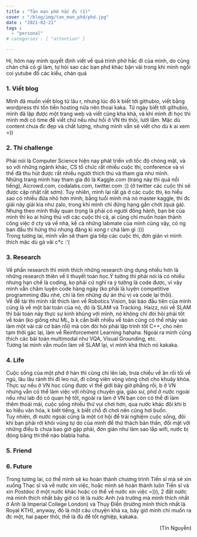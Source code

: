 ```yaml
---
title : "Tản mạn phờ hắc đi (1)"
cover : "/blog/img/tan_man_phd/phd.jpg"
date : "2021-02-21"
tags : 
  - "personal"
# categories : [ "attention" ]

---
```


Hi, hôm nay mình quyết định viết về quá trình phờ hắc đi của mình, do cũng chán chả có gì làm, tự hỏi sao các bạn phd khác bận vãi trong khi mình ngồi coi yutube đồ các kiểu, chán quá<br/>


### 1. Viết blog
Mình đã muốn viết blog từ lâu r, nhưng lúc đó k biết tới githubio, viết bằng wordpress thì tốn tiền hosting nữa nên thoai kaka. Từ ngày biết tới githubio, mình đã lập được một trang web và viết cũng kha khá, và khi mình đi học thì mình mới có time để viết chứ nếu như hồi ở VN thì thôi, lười lắm. Mặc dù content chưa đc đẹp và chất lượng, nhưng mình vẫn sẽ viết cho dù k ai xem =))

### 2. Thi challenge
Phải nói là Computer Science hiện nay phát triển với tốc độ chóng mặt, và so với những ngành khác, CS tổ chức rất nhiều cuộc thi, conference và vì thế đã thu hút được rất nhiều người thích thú và tham gia như mình. <br/>
Những trang mình hay tham gia đó là Kaggle.com (trang này thì quá nổi tiếng), Aicrowd.com, codalabs.com, twitter.com :)) (ở twitter các cuộc thi sẽ được cập nhật rất sơm). Tuy nhiên, mình lại rất gà ở các cuộc thi, ko hiểu sao có nhiều đứa nhỏ hơn mình, bằng tuổi mình mà nó master kaggle, thi đc giải này giải kia như zalo, trong khi mình chỉ đứng hạng gần chót (quá gà). Nhưng theo mình thấy quan trọng là phải có người đồng hành, bạn bè của mình thì ko ai hứng thú với các cuộc thi cả, ai cũng chỉ muốn hoàn thành công việc ở cty và về nhà, kể cả những labmate của mình cũng vậy, có ng ban đầu thì hứng thú nhưng đăng kí xong r chả làm gì :))) <br/>
Trong tương lai, mình vẫn sẽ tham gia tiếp các cuộc thi, đơn giản vì mình thích mặc dù gà vãi c*c :'(

### 3. Research
Về phần research thì mình thích những research ứng dụng nhiều hơn là những research thiên về lí thuyết toán học.Ý tưởng thì phải nói là có nhiều nhưng hạn chế là coding, ko phải cứ nghĩ ra ý tưởng là code được, vì vậy mình vẫn chăm luyện code hàng ngày (ko phải là luyện competitive programming đâu nhé, chỉ là tìm những dự án thú vị và code lại thôi). <br/>
Về đề tài thì mình rất thích làm về Robotics Vision, bài báo đầu tiên của mình cũng là về một bài toán của nó, đó là SLAM và Tracking. Haizz, nói về SLAM thì bài toán này thực sự kinh khủng với mình, nó không chỉ đòi hỏi phải tốt về toán (ko giống như ML, b k cần biết nhiều về toán cũng có thể nhảy vào làm một vài cái cơ bản rồi) mà còn đòi hỏi phải lập trình tốt C++, cho nên tạm thời gác lại, làm về Reinforcement Learning hahaha. Ngoài ra mình cũng thích các bài toán multimodal như VQA, Visual Grounding, etc. <br/>
Tương lai mình vẫn muốn làm về SLAM lại, vì mình khá thích nó kakaka.

### 4. Life
Cuộc sống của một phd ở hàn thì cũng chỉ lên lab, trưa chiều về ăn rối tối về ngủ, lâu lâu rảnh thì đi leo núi, đi công viên vòng vòng chơi cho khuây khỏa. Thực sự nếu ở VN học cũng được vì thế giới bây giờ phẳng rồi, b ở VN nhưng vẫn có thể làm việc với những chuyên gia, giáo sư, phd ở nước ngoài nếu như lab đó có quan hệ tốt, ngoài ra làm ở VN bạn còn có thể đi làm thêm thoải mái, cuộc sống nhiều thứ vui chơi hơn, qua nước khác đôi khi b ko hiểu văn hóa, k biết tiếng, k biết chỗ đi chơi nên cũng hơi buồn.<br/>
Tuy nhiên, đi nước ngoài cũng là một cơ hội để trải nghiệm cuộc sống, đôi khi bạn phải rời khỏi vùng tự do của mình để thử thách bản thân, đối mặt với những điều b chưa bao giờ gặp phải, đơn giản như làm sao lắp wifi, nước bị đóng băng thì thế nào blabla haha.

### 5. Friend

### 6. Future
Trong tương lai, có thể  mình sẽ ko hoàn thành chương trình Tiến sĩ mà sẽ xin xuống Thạc sĩ và về nước xin việc, hoặc mình sẽ hoàn thành luôn Tiến sĩ và xin Postdoc ở một nước khác hoặc có thể về nước xin việc =))), 2 đất nước mà mình thích nhất bây giờ có lẽ là nước Anh (và trường mà mình thích nhất ở Anh là Imperial College London) và Thụy Điển (trường mình thích nhất là Royal KTH), anyway, đó là một câu chuyện khá xa, bây giờ mình chỉ muốn ra đc một, hai paper thôi, thể là đủ để tốt nghiệp, kakaka.

<div style="text-align: right"> (Tín Nguyễn) </div>
